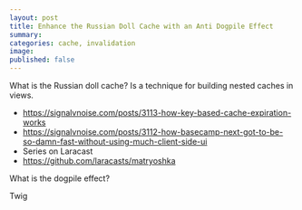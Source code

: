 ```yaml
---
layout: post
title: Enhance the Russian Doll Cache with an Anti Dogpile Effect
summary: 
categories: cache, invalidation
image: 
published: false
---
```



What is the Russian doll cache?
Is a technique for building nested caches in views.

- https://signalvnoise.com/posts/3113-how-key-based-cache-expiration-works
- https://signalvnoise.com/posts/3112-how-basecamp-next-got-to-be-so-damn-fast-without-using-much-client-side-ui
- Series on Laracast 
- https://github.com/laracasts/matryoshka

What is the dogpile effect?

Twig 

